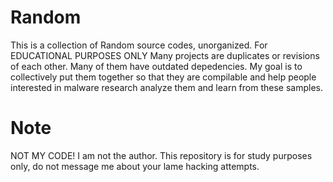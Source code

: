 # Random
This is a collection of Random source codes, unorganized. For EDUCATIONAL PURPOSES ONLY  Many projects are duplicates or revisions of each other. Many of them have outdated depedencies. My goal is to collectively put them together so that they are compilable and help people interested in malware research analyze them and learn from these samples.



# Note



NOT MY CODE! I am not the author. This repository is for study purposes only, do not message me about your lame hacking attempts.
